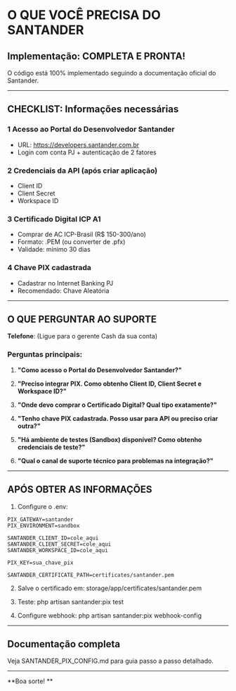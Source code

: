﻿#  O QUE VOCÊ PRECISA DO SANTANDER

##  Implementação: COMPLETA E PRONTA!

O código está 100% implementado seguindo a documentação oficial do Santander.

---

##  CHECKLIST: Informações necessárias

### 1 **Acesso ao Portal do Desenvolvedor Santander**
-  URL: https://developers.santander.com.br
-  Login com conta PJ + autenticação de 2 fatores

### 2 **Credenciais da API** (após criar aplicação)
-  Client ID
-  Client Secret  
-  Workspace ID

### 3 **Certificado Digital ICP A1**
-  Comprar de AC ICP-Brasil (R$ 150-300/ano)
-  Formato: .PEM (ou converter de .pfx)
-  Validade: mínimo 30 dias

### 4 **Chave PIX cadastrada**
-  Cadastrar no Internet Banking PJ
-  Recomendado: Chave Aleatória

---

##  O QUE PERGUNTAR AO SUPORTE

**Telefone**: (Ligue para o gerente Cash da sua conta)

### Perguntas principais:

1. **"Como acesso o Portal do Desenvolvedor Santander?"**

2. **"Preciso integrar PIX. Como obtenho Client ID, Client Secret e Workspace ID?"**

3. **"Onde devo comprar o Certificado Digital? Qual tipo exatamente?"**

4. **"Tenho chave PIX cadastrada. Posso usar para API ou preciso criar outra?"**

5. **"Há ambiente de testes (Sandbox) disponível? Como obtenho credenciais de teste?"**

6. **"Qual o canal de suporte técnico para problemas na integração?"**

---

##  APÓS OBTER AS INFORMAÇÕES

1. Configure o .env:
```env
PIX_GATEWAY=santander
PIX_ENVIRONMENT=sandbox

SANTANDER_CLIENT_ID=cole_aqui
SANTANDER_CLIENT_SECRET=cole_aqui
SANTANDER_WORKSPACE_ID=cole_aqui

PIX_KEY=sua_chave_pix

SANTANDER_CERTIFICATE_PATH=certificates/santander.pem
```

2. Salve o certificado em: storage/app/certificates/santander.pem

3. Teste: php artisan santander:pix test

4. Configure webhook: php artisan santander:pix webhook-config

---

##  Documentação completa

Veja SANTANDER_PIX_CONFIG.md para guia passo a passo detalhado.

---

**Boa sorte! **
